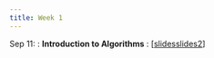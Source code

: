 ```yaml
---
title: Week 1
---
```


Sep 11:
: **Introduction to Algorithms**
  :  \[[slides](syllabus.md)[slides2](/_modules/0-overview.pdf)\]

  

